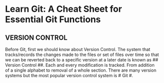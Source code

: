 # Learn Git: A Cheat Sheet for Essential Git Functions

## VERSION CONTROL

Before Git, first we should know about Version Control. The system that tracks/records the changes made to the files or set of files over time so that we can be reverted back to a specific version at a later date is known as ## Version Control ##. Each and every modification is tracked. From addition of a single alphabet to removal of a whole section. There are many version systems but the most popular version control system is # Git #. 
